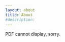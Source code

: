 ```yaml
---
layout: about
title: About
#description: 
---
```

<div id="pdf">
  <object width="100%" height="850" type="application/pdf" data="/assets/img/McKenzie_Paige_resume.pdf" id="pdf_content">
    <p>PDF cannot display, sorry.</p>
  </object>
</div>